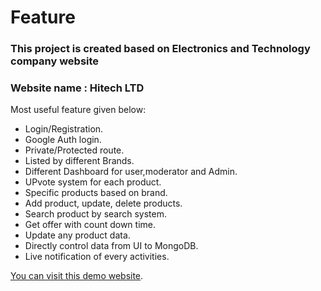 # Feature

<h3> This project is created based on Electronics and Technology company website</h3>

<h3> Website name : Hitech LTD </h3>

Most useful feature given below:

- Login/Registration. 
- Google Auth login.
- Private/Protected route.
- Listed by different Brands.
- Different Dashboard for user,moderator and Admin.
- UPvote system for each product.
- Specific products based on brand.
- Add product, update, delete products.
- Search product by search system.
- Get offer with count down time.
- Update any product data.
- Directly control data from UI to MongoDB.
- Live notification of every activities. 

[You can visit this demo website](https://ass12-techwebsite2.surge.sh/).

